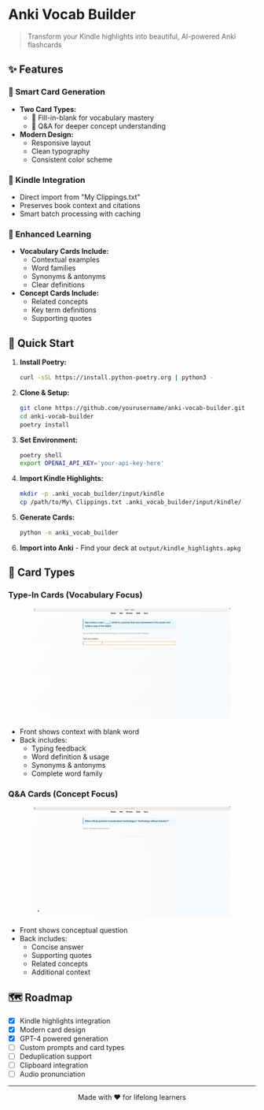 # Anki Vocab Builder

> Transform your Kindle highlights into beautiful, AI-powered Anki flashcards

## ✨ Features

### 🎯 Smart Card Generation
- **Two Card Types:**
  - 📝 Fill-in-blank for vocabulary mastery
  - 🤔 Q&A for deeper concept understanding
- **Modern Design:**
  - Responsive layout
  - Clean typography
  - Consistent color scheme

### 📱 Kindle Integration
- Direct import from "My Clippings.txt"
- Preserves book context and citations
- Smart batch processing with caching

### 🧠 Enhanced Learning
- **Vocabulary Cards Include:**
  - Contextual examples
  - Word families
  - Synonyms & antonyms
  - Clear definitions
- **Concept Cards Include:**
  - Related concepts
  - Key term definitions
  - Supporting quotes

## 🚀 Quick Start

1. **Install Poetry:**
   ```bash
   curl -sSL https://install.python-poetry.org | python3 -
   ```

2. **Clone & Setup:**
   ```bash
   git clone https://github.com/yourusername/anki-vocab-builder.git
   cd anki-vocab-builder
   poetry install
   ```

3. **Set Environment:**
   ```bash
   poetry shell
   export OPENAI_API_KEY='your-api-key-here'
   ```

4. **Import Kindle Highlights:**
   ```bash
   mkdir -p .anki_vocab_builder/input/kindle
   cp /path/to/My\ Clippings.txt .anki_vocab_builder/input/kindle/
   ```

5. **Generate Cards:**
   ```bash
   python -m anki_vocab_builder
   ```

6. **Import into Anki** - Find your deck at `output/kindle_highlights.apkg`

## 🎨 Card Types

### Type-In Cards (Vocabulary Focus)
<p align="center">
  <img src="docs/assets/type-in-demo.gif" alt="Type-In Card Demo" width="400">
</p>

- Front shows context with blank word
- Back includes:
  - Typing feedback
  - Word definition & usage
  - Synonyms & antonyms
  - Complete word family

### Q&A Cards (Concept Focus)
<p align="center">
  <img src="docs/assets/qa-demo.gif" alt="Q&A Card Demo" width="400">
</p>

- Front shows conceptual question
- Back includes:
  - Concise answer
  - Supporting quotes
  - Related concepts
  - Additional context

## 🗺️ Roadmap

- [x] Kindle highlights integration
- [x] Modern card design
- [x] GPT-4 powered generation
- [ ] Custom prompts and card types
- [ ] Deduplication support
- [ ] Clipboard integration
- [ ] Audio pronunciation

---

<p align="center">
  Made with ❤️ for lifelong learners
</p>
